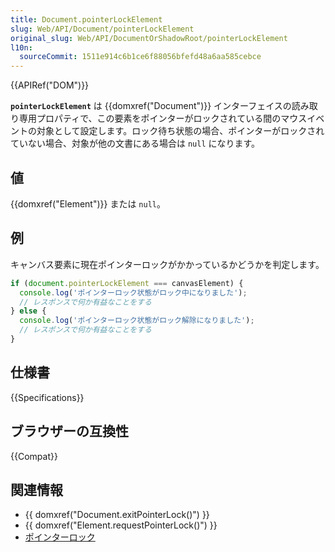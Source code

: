 ```yaml
---
title: Document.pointerLockElement
slug: Web/API/Document/pointerLockElement
original_slug: Web/API/DocumentOrShadowRoot/pointerLockElement
l10n:
  sourceCommit: 1511e914c6b1ce6f88056bfefd48a6aa585cebce
---
```


{{APIRef("DOM")}}

**`pointerLockElement`** は {{domxref("Document")}} インターフェイスの読み取り専用プロパティで、この要素をポインターがロックされている間のマウスイベントの対象として設定します。ロック待ち状態の場合、ポインターがロックされていない場合、対象が他の文書にある場合は `null` になります。

## 値

{{domxref("Element")}} または `null`。

## 例

キャンバス要素に現在ポインターロックがかかっているかどうかを判定します。

```js
if (document.pointerLockElement === canvasElement) {
  console.log('ポインターロック状態がロック中になりました');
  // レスポンスで何か有益なことをする
} else {
  console.log('ポインターロック状態がロック解除になりました');
  // レスポンスで何か有益なことをする
}
```

## 仕様書

{{Specifications}}

## ブラウザーの互換性

{{Compat}}

## 関連情報

- {{ domxref("Document.exitPointerLock()") }}
- {{ domxref("Element.requestPointerLock()") }}
- [ポインターロック](/ja/docs/Web/API/Pointer_Lock_API)
